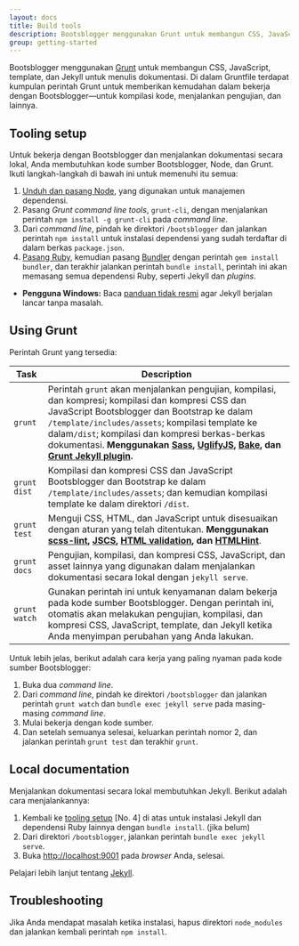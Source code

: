 ```yaml
---
layout: docs
title: Build tools
description: Bootsblogger menggunakan Grunt untuk membangun CSS, JavaScript, template, dan Jekyll untuk menulis dokumentasi.
group: getting-started
---
```


Bootsblogger menggunakan [Grunt](http://gruntjs.com) untuk membangun CSS, JavaScript, template, dan Jekyll untuk menulis dokumentasi. Di dalam Gruntfile terdapat kumpulan perintah Grunt untuk memberikan kemudahan dalam bekerja dengan Bootsblogger—untuk kompilasi kode, menjalankan pengujian, dan lainnya.

## Tooling setup

Untuk bekerja dengan Bootsblogger dan menjalankan dokumentasi secara lokal, Anda membutuhkan kode sumber Bootsblogger, Node, dan Grunt. Ikuti langkah-langkah di bawah ini untuk memenuhi itu semua:

1. [Unduh dan pasang Node](https://nodejs.org/download), yang digunakan untuk manajemen dependensi.
2. Pasang *Grunt command line tools*, `grunt-cli`, dengan menjalankan perintah `npm install -g grunt-cli` pada *command line*.
3. Dari *command line*, pindah ke direktori `/bootsblogger` dan jalankan perintah `npm install` untuk instalasi dependensi yang sudah terdaftar di dalam berkas `package.json`.
4. [Pasang Ruby](https://www.ruby-lang.org/en/documentation/installation/), kemudian pasang [Bundler](https://bundler.io/) dengan perintah `gem install bundler`, dan terakhir jalankan perintah `bundle install`, perintah ini akan memasang semua dependensi Ruby, seperti Jekyll dan *plugins*.
  - **Pengguna Windows:** Baca [panduan tidak resmi](http://jekyll-windows.juthilo.com/) agar Jekyll berjalan lancar tanpa masalah.

## Using Grunt

Perintah Grunt yang tersedia:

| Task | Description |
| --- | --- |
| `grunt` | Perintah `grunt` akan menjalankan pengujian, kompilasi, dan kompresi; kompilasi dan kompresi CSS dan JavaScript Bootsblogger dan Bootstrap ke dalam `/template/includes/assets`; kompilasi template ke dalam`/dist`; kompilasi dan kompresi berkas-berkas dokumentasi. **Menggunakan [Sass](https://github.com/gruntjs/grunt-contrib-sass), [UglifyJS](https://github.com/gruntjs/grunt-contrib-uglify), [Bake](https://github.com/MathiasPaumgarten/grunt-bake), dan [Grunt Jekyll plugin](https://github.com/dannygarcia/grunt-jekyll).** |
| `grunt dist` | Kompilasi dan kompresi CSS dan JavaScript Bootsblogger dan Bootstrap ke dalam `/template/includes/assets`; dan kemudian kompilasi template ke dalam direktori `/dist`. |
| `grunt test` | Menguji CSS, HTML, dan JavaScript untuk disesuaikan dengan aturan yang telah ditentukan. **Menggunakan [scss-lint](https://github.com/ahmednuaman/grunt-scss-lint), [JSCS](https://github.com/jscs-dev/grunt-jscs), [HTML validation](https://github.com/jzaefferer/grunt-html), dan [HTMLHint](https://github.com/yaniswang/grunt-htmlhint)**. |
| `grunt docs` | Pengujian, kompilasi, dan kompresi CSS, JavaScript, dan asset lainnya yang digunakan dalam menjalankan dokumentasi secara lokal dengan `jekyll serve`. |
| `grunt watch` | Gunakan perintah ini untuk kenyamanan dalam bekerja pada kode sumber Bootsblogger. Dengan perintah ini, otomatis akan melakukan pengujian, kompilasi, dan kompresi CSS, JavaScript, template, dan Jekyll ketika Anda menyimpan perubahan yang Anda lakukan. |

Untuk lebih jelas, berikut adalah cara kerja yang paling nyaman pada kode sumber Bootsblogger:

1. Buka dua *command line*.
2. Dari *command line*, pindah ke direktori `/bootsblogger` dan jalankan perintah `grunt watch` dan `bundle exec jekyll serve` pada masing-masing *command line*.
3. Mulai bekerja dengan kode sumber.
4. Dan setelah semuanya selesai, keluarkan perintah nomor 2, dan jalankan perintah `grunt test` dan terakhir `grunt`.

## Local documentation

Menjalankan dokumentasi secara lokal membutuhkan Jekyll. Berikut adalah cara menjalankannya:

1. Kembali ke [tooling setup](#tooling-setup) [No. 4] di atas untuk instalasi Jekyll dan dependensi Ruby lainnya dengan `bundle install`. (jika belum)
2. Dari direktori `/bootsblogger`, jalankan perintah `bundle exec jekyll serve`.
3. Buka <http://localhost:9001> pada *browser* Anda, selesai.

Pelajari lebih lanjut tentang [Jekyll](https://jekyllrb.com/docs/home/).

## Troubleshooting

Jika Anda mendapat masalah ketika instalasi, hapus direktori `node_modules` dan jalankan kembali perintah `npm install`.
